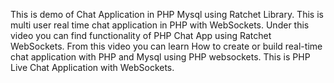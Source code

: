 This is demo of Chat Application in PHP Mysql using Ratchet Library. This is multi user real time chat application in PHP with WebSockets. Under this video you can find functionality of PHP Chat App using Ratchet WebSockets. From this video you can learn How to create or build real-time chat application with PHP and Mysql using PHP websockets. This is PHP Live Chat Application with WebSockets.